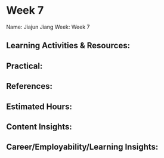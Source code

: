 # Week 7
Name: Jiajun Jiang
Week: Week 7
## Learning Activities & Resources:

## Practical:

## References:

## Estimated Hours:

## Content Insights:

## Career/Employability/Learning Insights:

